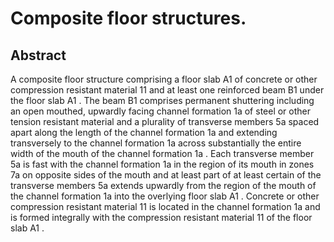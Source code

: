# Composite floor structures.

## Abstract
A composite floor structure comprising a floor slab A1 of concrete or other compression resistant material 11 and at least one reinforced beam B1 under the floor slab A1 . The beam B1 comprises permanent shuttering including an open mouthed, upwardly facing channel formation 1a of steel or other tension resistant material and a plurality of transverse members 5a spaced apart along the length of the channel formation 1a and extending transversely to the channel formation 1a across substantially the entire width of the mouth of the channel formation 1a . Each transverse member 5a is fast with the channel formation 1a in the region of its mouth in zones 7a on opposite sides of the mouth and at least part of at least certain of the transverse members 5a extends upwardly from the region of the mouth of the channel formation 1a into the overlying floor slab A1 . Concrete or other compression resistant material 11 is located in the channel formation 1a and is formed integrally with the compression resistant material 11 of the floor slab A1 .